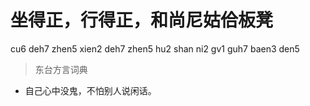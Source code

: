 # 坐得正，行得正，和尚尼姑佮板凳
cu6 deh7 zhen5 xien2 deh7 zhen5 hu2 shan ni2 gv1 guh7 baen3 den5
> 东台方言词典
- 自己心中没鬼，不怕别人说闲话。
